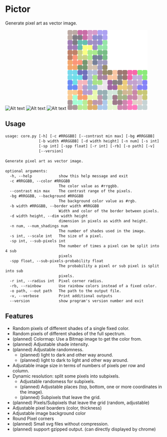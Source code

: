 # Pictor
Generate pixel art as vector image.

![Alt text](/examples/example-0.svg "example-0")
![Alt text](/examples/example-1.svg "example-1")
![Alt text](/examples/example-2.svg "example-2")
![Alt text](/examples/example-l-tiles.svg "l-tiles")

## Usage

```
usage: core.py [-h] [-c #RRGGBB] [--contrast min max] [-bg #RRGGBB]
               [-b width #RRGGBB] [-d width height] [-n num] [-s int]
               [-sp int] [-spp float] [-r int] [-rb] [-o path] [-v]
               [--version]

Generate pixel art as vector image.

optional arguments:
  -h, --help            show this help message and exit
  -c #RRGGBB, --color #RRGGBB
                        The color value as #rrggbb.
  --contrast min max    The contrast range of the pixels.
  -bg #RRGGBB, --background #RRGGBB
                        The background color value as #rgb.
  -b width #RRGGBB, --border width #RRGGBB
                        Width and color of the border between pixels.
  -d width height, --dim width height
                        dimension in pixels as width and height.
  -n num, --num_shadings num
                        The number of shades used in the image.
  -s int, --scale int   The size of a pixel.
  -sp int, --sub-pixels int
                        The number of times a pixel can be split into 4 sub
                        pixels
  -spp float, --sub-pixels-probability float
                        The probability a pixel or sub pixel is split into sub
                        pixels.
  -r int, --radius int  Pixel corner radius.
  -rb, --rainbow        Use rainbow colors instead of a fixed color.
  -o path, --out path   The path to the output file.
  -v, --verbose         Print additional outputs
  --version             show program's version number and exit
```

## Features

- Random pixels of different shades of a single fixed color.
- Random pixels of different shades of the full spectrum.
- (planned) Colormap: Use a Bitmap image to get the color from.
- (planned) Adjustable shade intensity.
- (planned) Adjustable randomness.
    - (planned) light to dark and other way around.
    - (planned) light to dark to light and other way around.
- Adjustable image size in terms of numbers of pixels per row and column.
- Dynamic resolution: split some pixels into subpixels.
    - Adjustable randomess for subpixels.
    - (planned) Adjustable places (top, bottom, one or more coordinates in the image).
    - (planned) Subpixels that leave the grid.
- (planned) Pixels/Subpixels that leave the grid (random, adjustable)
- Adjustable pixel boarders (color, thickness)
- Adjustable image background color
- Round Pixel corners
- (planned) Small svg files without compression.
- (planned) support gzipped output. (can directly displayed by chrome)
